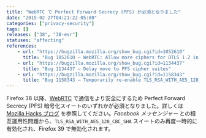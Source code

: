 ```yaml
---
title: "WebRTC で Perfect Forward Secrecy (PFS) が必須となりました"
date: "2015-02-27T04:21:22-05:00"
categories: ["privacy-security"]
tags: []
releases: ["38", "38-esr"]
statuses: "affecting"
references:
    - url: "https://bugzilla.mozilla.org/show_bug.cgi?id=1052610"
      title: "Bug 1052610 – WebRTC: Allow more ciphers for DTLS 1.2 in Firefox Nightly 34.0a1 (cannot perform DTLS with OpenSSL)"
    - url: "https://bugzilla.mozilla.org/show_bug.cgi?id=1134437"
      title: "Bug 1134437 – Delay move to PFS cipher suites"
    - url: "https://bugzilla.mozilla.org/show_bug.cgi?id=1158343"
      title: "Bug 1158343 – Temporarily re-enable TLS_RSA_WITH_AES_128_CBC_SHA for WebRTC"
---
```

Firefox 38 以降、[WebRTC](https://developer.mozilla.org/docs/Web/Guide/API/WebRTC) で通信をより安全にするため Perfect Forward Secrecy (PFS) 暗号化スイートのいずれかが必須となりました。詳しくは [Mozilla Hacks ブログ](https://hacks.mozilla.org/2015/02/webrtc-requires-perfect-forward-secrecy-pfs-starting-in-firefox-38/) を参照してください。*Facebook メッセンジャー* との相互運用性問題から、`TLS_RSA_WITH_AES_128_CBC_SHA` スイートのみ再度一時的に有効化され、Firefox 39 で無効化されます。
